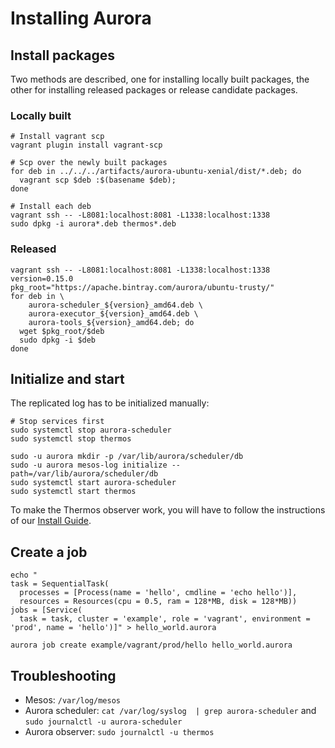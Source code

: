 # Installing Aurora

## Install packages

Two methods are described, one for installing locally built packages, the other
for installing released packages or release candidate packages.

### Locally built

    # Install vagrant scp
    vagrant plugin install vagrant-scp

    # Scp over the newly built packages
    for deb in ../../../artifacts/aurora-ubuntu-xenial/dist/*.deb; do
      vagrant scp $deb :$(basename $deb);
    done

    # Install each deb
    vagrant ssh -- -L8081:localhost:8081 -L1338:localhost:1338
    sudo dpkg -i aurora*.deb thermos*.deb

### Released

    vagrant ssh -- -L8081:localhost:8081 -L1338:localhost:1338
    version=0.15.0
    pkg_root="https://apache.bintray.com/aurora/ubuntu-trusty/"
    for deb in \
        aurora-scheduler_${version}_amd64.deb \
        aurora-executor_${version}_amd64.deb \
        aurora-tools_${version}_amd64.deb; do
      wget $pkg_root/$deb
      sudo dpkg -i $deb
    done

## Initialize and start

The replicated log has to be initialized manually:

    # Stop services first
    sudo systemctl stop aurora-scheduler
    sudo systemctl stop thermos

    sudo -u aurora mkdir -p /var/lib/aurora/scheduler/db
    sudo -u aurora mesos-log initialize --path=/var/lib/aurora/scheduler/db
    sudo systemctl start aurora-scheduler
    sudo systemctl start thermos

To make the Thermos observer work, you will have to follow the instructions of our
[Install Guide](https://github.com/apache/aurora/blob/master/docs/operations/installation.md#configuration).

## Create a job

```
echo "
task = SequentialTask(
  processes = [Process(name = 'hello', cmdline = 'echo hello')],
  resources = Resources(cpu = 0.5, ram = 128*MB, disk = 128*MB))
jobs = [Service(
  task = task, cluster = 'example', role = 'vagrant', environment = 'prod', name = 'hello')]" > hello_world.aurora

aurora job create example/vagrant/prod/hello hello_world.aurora
```
## Troubleshooting

* Mesos: `/var/log/mesos`
* Aurora scheduler: `cat /var/log/syslog  | grep aurora-scheduler` and `sudo journalctl -u aurora-scheduler`
* Aurora observer: `sudo journalctl -u thermos`
